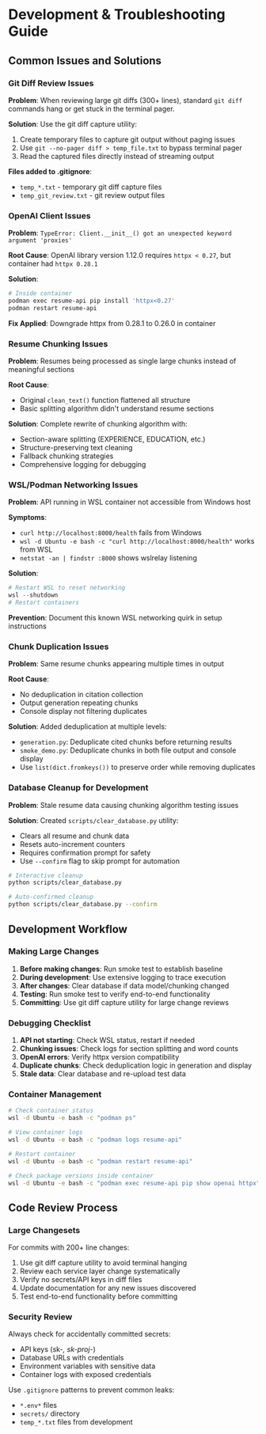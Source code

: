 # Development & Troubleshooting Guide

## Common Issues and Solutions

### Git Diff Review Issues

**Problem**: When reviewing large git diffs (300+ lines), standard `git diff` commands hang or get stuck in the terminal pager.

**Solution**: Use the git diff capture utility:
1. Create temporary files to capture git output without paging issues
2. Use `git --no-pager diff > temp_file.txt` to bypass terminal pager
3. Read the captured files directly instead of streaming output

**Files added to .gitignore**:
- `temp_*.txt` - temporary git diff capture files
- `temp_git_review.txt` - git review output files

### OpenAI Client Issues

**Problem**: `TypeError: Client.__init__() got an unexpected keyword argument 'proxies'`

**Root Cause**: OpenAI library version 1.12.0 requires `httpx < 0.27`, but container had `httpx 0.28.1`

**Solution**: 
```bash
# Inside container
podman exec resume-api pip install 'httpx<0.27'
podman restart resume-api
```

**Fix Applied**: Downgrade httpx from 0.28.1 to 0.26.0 in container

### Resume Chunking Issues

**Problem**: Resumes being processed as single large chunks instead of meaningful sections

**Root Cause**: 
- Original `clean_text()` function flattened all structure
- Basic splitting algorithm didn't understand resume sections

**Solution**: Complete rewrite of chunking algorithm with:
- Section-aware splitting (EXPERIENCE, EDUCATION, etc.)
- Structure-preserving text cleaning
- Fallback chunking strategies
- Comprehensive logging for debugging

### WSL/Podman Networking Issues

**Problem**: API running in WSL container not accessible from Windows host

**Symptoms**:
- `curl http://localhost:8000/health` fails from Windows
- `wsl -d Ubuntu -e bash -c "curl http://localhost:8000/health"` works from WSL
- `netstat -an | findstr :8000` shows wslrelay listening

**Solution**:
```powershell
# Restart WSL to reset networking
wsl --shutdown
# Restart containers
```

**Prevention**: Document this known WSL networking quirk in setup instructions

### Chunk Duplication Issues

**Problem**: Same resume chunks appearing multiple times in output

**Root Cause**: 
- No deduplication in citation collection
- Output generation repeating chunks
- Console display not filtering duplicates

**Solution**: Added deduplication at multiple levels:
- `generation.py`: Deduplicate cited chunks before returning results
- `smoke_demo.py`: Deduplicate chunks in both file output and console display
- Use `list(dict.fromkeys())` to preserve order while removing duplicates

### Database Cleanup for Development

**Problem**: Stale resume data causing chunking algorithm testing issues

**Solution**: Created `scripts/clear_database.py` utility:
- Clears all resume and chunk data
- Resets auto-increment counters  
- Requires confirmation prompt for safety
- Use `--confirm` flag to skip prompt for automation

```bash
# Interactive cleanup
python scripts/clear_database.py

# Auto-confirmed cleanup
python scripts/clear_database.py --confirm
```

## Development Workflow

### Making Large Changes

1. **Before making changes**: Run smoke test to establish baseline
2. **During development**: Use extensive logging to trace execution
3. **After changes**: Clear database if data model/chunking changed
4. **Testing**: Run smoke test to verify end-to-end functionality
5. **Committing**: Use git diff capture utility for large change reviews

### Debugging Checklist

1. **API not starting**: Check WSL status, restart if needed
2. **Chunking issues**: Check logs for section splitting and word counts
3. **OpenAI errors**: Verify httpx version compatibility  
4. **Duplicate chunks**: Check deduplication logic in generation and display
5. **Stale data**: Clear database and re-upload test data

### Container Management

```bash
# Check container status
wsl -d Ubuntu -e bash -c "podman ps"

# View container logs
wsl -d Ubuntu -e bash -c "podman logs resume-api"

# Restart container
wsl -d Ubuntu -e bash -c "podman restart resume-api"

# Check package versions inside container
wsl -d Ubuntu -e bash -c "podman exec resume-api pip show openai httpx"
```

## Code Review Process

### Large Changesets

For commits with 200+ line changes:
1. Use git diff capture utility to avoid terminal hanging
2. Review each service layer change systematically
3. Verify no secrets/API keys in diff files
4. Update documentation for any new issues discovered
5. Test end-to-end functionality before committing

### Security Review

Always check for accidentally committed secrets:
- API keys (sk-*, sk-proj-*)
- Database URLs with credentials
- Environment variables with sensitive data
- Container logs with exposed credentials

Use `.gitignore` patterns to prevent common leaks:
- `*.env*` files
- `secrets/` directory
- `temp_*.txt` files from development
